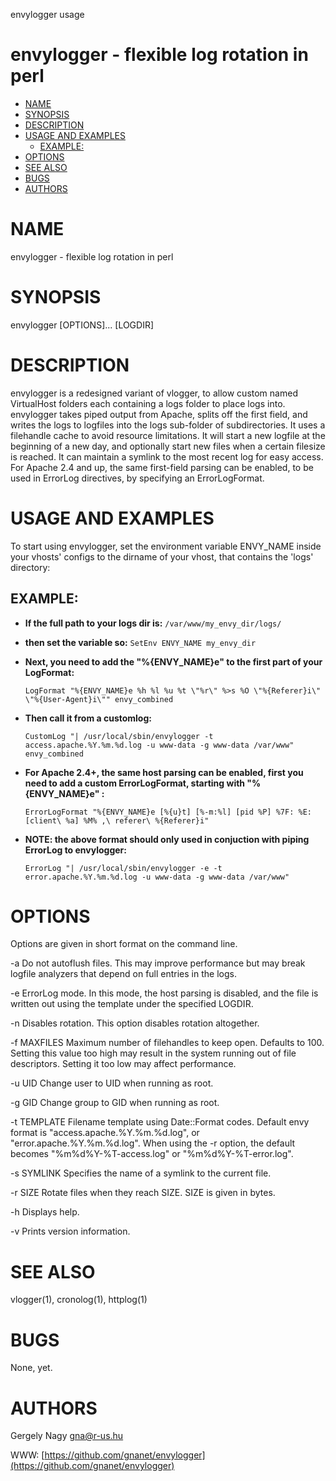 envylogger usage  

# envylogger - flexible log rotation in perl

*   [NAME](#NAME)
*   [SYNOPSIS](#SYNOPSIS)
*   [DESCRIPTION](#DESCRIPTION)
*   [USAGE AND EXAMPLES](#USAGE-AND-EXAMPLES)
    *   [EXAMPLE:](#EXAMPLE)
*   [OPTIONS](#OPTIONS)
*   [SEE ALSO](#SEE-ALSO)
*   [BUGS](#BUGS)
*   [AUTHORS](#AUTHORS)

# NAME

envylogger - flexible log rotation in perl

# SYNOPSIS

envylogger \[OPTIONS\]... \[LOGDIR\]

# DESCRIPTION

envylogger is a redesigned variant of vlogger, to allow custom named VirtualHost folders each containing a logs folder to place logs into. envylogger takes piped output from Apache, splits off the first field, and writes the logs to logfiles into the logs sub-folder of subdirectories. It uses a filehandle cache to avoid resource limitations. It will start a new logfile at the beginning of a new day, and optionally start new files when a certain filesize is reached. It can maintain a symlink to the most recent log for easy access. For Apache 2.4 and up, the same first-field parsing can be enabled, to be used in ErrorLog directives, by specifying an ErrorLogFormat.

# USAGE AND EXAMPLES

To start using envylogger, set the environment variable ENVY\_NAME inside your vhosts' configs to the dirname of your vhost, that contains the 'logs' directory:

## EXAMPLE:

*   **If the full path to your logs dir is:** `/var/www/my_envy_dir/logs/`
    
*   **then set the variable so:** `SetEnv ENVY_NAME my_envy_dir`
    
*   **Next, you need to add the "%{ENVY\_NAME}e" to the first part of your LogFormat:**
    
    `LogFormat "%{ENVY_NAME}e %h %l %u %t \"%r\" %>s %O \"%{Referer}i\" \"%{User-Agent}i\"" envy_combined`
    
*   **Then call it from a customlog:**
    
    `CustomLog "| /usr/local/sbin/envylogger -t access.apache.%Y.%m.%d.log -u www-data -g www-data /var/www" envy_combined`
    
*   **For Apache 2.4+, the same host parsing can be enabled, first you need to add a custom ErrorLogFormat, starting with "%{ENVY\_NAME}e" :**
    
    `ErrorLogFormat "%{ENVY_NAME}e [%{u}t] [%-m:%l] [pid %P] %7F: %E: [client\ %a] %M% ,\ referer\ %{Referer}i"`
    
*   **NOTE: the above format should only used in conjuction with piping ErrorLog to envylogger:**
    
    `ErrorLog "| /usr/local/sbin/envylogger -e -t error.apache.%Y.%m.%d.log -u www-data -g www-data /var/www"`
    

# OPTIONS

Options are given in short format on the command line.

\-a Do not autoflush files. This may improve performance but may break logfile analyzers that depend on full entries in the logs.

\-e ErrorLog mode. In this mode, the host parsing is disabled, and the file is written out using the template under the specified LOGDIR.

\-n Disables rotation. This option disables rotation altogether.

\-f MAXFILES Maximum number of filehandles to keep open. Defaults to 100. Setting this value too high may result in the system running out of file descriptors. Setting it too low may affect performance.

\-u UID Change user to UID when running as root.

\-g GID Change group to GID when running as root.

\-t TEMPLATE Filename template using Date::Format codes. Default envy format is "access.apache.%Y.%m.%d.log", or "error.apache.%Y.%m.%d.log". When using the -r option, the default becomes "%m%d%Y-%T-access.log" or "%m%d%Y-%T-error.log".

\-s SYMLINK Specifies the name of a symlink to the current file.

\-r SIZE Rotate files when they reach SIZE. SIZE is given in bytes.

\-h Displays help.

\-v Prints version information.

# SEE ALSO

vlogger(1), cronolog(1), httplog(1)

# BUGS

None, yet.

# AUTHORS

Gergely Nagy <gna@r-us.hu>

WWW: [https://github.com/gnanet/envylogger](https://github.com/gnanet/envylogger)